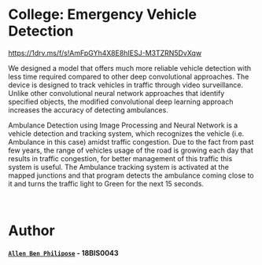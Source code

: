 # College: Emergency Vehicle Detection

https://1drv.ms/f/s!AmFpGYh4X8E8hIESJ-M3TZRN5DvXqw

We designed a model that offers much more reliable vehicle detection with less time required compared to other deep convolutional approaches. The device is designed to track vehicles in traffic through video surveillance. Unlike other convolutional neural network approaches that identify specified objects, the modified convolutional deep learning approach increases the accuracy of detecting ambulances.

Ambulance Detection using Image Processing and Neural Network is a vehicle detection and tracking system, which recognizes the vehicle (i.e. Ambulance in this case) amidst traffic congestion. Due to the fact from past few years, the range of vehicles usage of the road is growing each day that results in traffic congestion, for better management of this traffic this system is useful. The Ambulance tracking system is activated at the mapped junctions and that program detects the ambulance coming close to it and turns the traffic light to Green for the next 15 seconds. 

<br/>
  
# Author

#### [``Allen Ben Philipose``](https://abphilip.me/) - 18BIS0043
